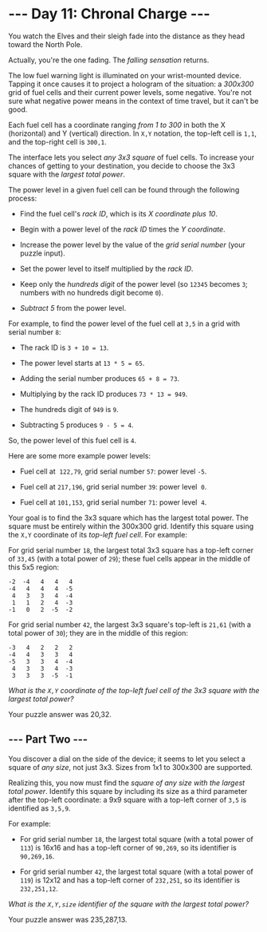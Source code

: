 # --- Day 11: Chronal Charge ---

You watch the Elves and their sleigh fade into the distance as they head toward the North Pole.

Actually, you're the one fading. The *falling sensation* returns.

The low fuel warning light is illuminated on your wrist-mounted device. Tapping it once causes it to project a hologram of the situation: a *300x300* grid of fuel cells and their current power levels, some negative. You're not sure what negative power means in the context of time travel, but it can't be good.

Each fuel cell has a coordinate ranging *from 1 to 300* in both the X (horizontal) and Y (vertical) direction.  In `X,Y` notation, the top-left cell is `1,1`, and the top-right cell is `300,1`.

The interface lets you select *any 3x3 square* of fuel cells. To increase your chances of getting to your destination, you decide to choose the 3x3 square with the *largest total power*.

The power level in a given fuel cell can be found through the following process:


 - Find the fuel cell's *rack ID*, which is its *X coordinate plus 10*.

 - Begin with a power level of the *rack ID* times the *Y coordinate*.

 - Increase the power level by the value of the *grid serial number* (your puzzle input).

 - Set the power level to itself multiplied by the *rack ID*.

 - Keep only the *hundreds digit* of the power level (so `12345` becomes `3`; numbers with no hundreds digit become `0`).

 - *Subtract 5* from the power level.


For example, to find the power level of the fuel cell at `3,5` in a grid with serial number `8`:


 - The rack ID is `3 + 10 = 13`.

 - The power level starts at `13 * 5 = 65`.

 - Adding the serial number produces `65 + 8 = 73`.

 - Multiplying by the rack ID produces `73 * 13 = 949`.

 - The hundreds digit of `949` is `9`.

 - Subtracting 5 produces `9 - 5 = 4`.


So, the power level of this fuel cell is `4`.

Here are some more example power levels:


 - Fuel cell at  `122,79`, grid serial number `57`: power level `-5`.

 - Fuel cell at `217,196`, grid serial number `39`: power level  `0`.

 - Fuel cell at `101,153`, grid serial number `71`: power level  `4`.


Your goal is to find the 3x3 square which has the largest total power. The square must be entirely within the 300x300 grid. Identify this square using the `X,Y` coordinate of its *top-left fuel cell*. For example:

For grid serial number `18`, the largest total 3x3 square has a top-left corner of `33,45` (with a total power of `29`); these fuel cells appear in the middle of this 5x5 region:

```
-2  -4   4   4   4
-4   4   4   4  -5
 4   3   3   4  -4
 1   1   2   4  -3
-1   0   2  -5  -2

```

For grid serial number `42`, the largest 3x3 square's top-left is `21,61` (with a total power of `30`); they are in the middle of this region:

```
-3   4   2   2   2
-4   4   3   3   4
-5   3   3   4  -4
 4   3   3   4  -3
 3   3   3  -5  -1

```

*What is the `X,Y` coordinate of the top-left fuel cell of the 3x3 square with the largest total power?*


Your puzzle answer was 20,32.

## --- Part Two ---

You discover a dial on the side of the device; it seems to let you select a square of *any size*, not just 3x3. Sizes from 1x1 to 300x300 are supported.

Realizing this, you now must find the *square of any size with the largest total power*. Identify this square by including its size as a third parameter after the top-left coordinate: a 9x9 square with a top-left corner of `3,5` is identified as `3,5,9`.

For example:


 - For grid serial number `18`, the largest total square (with a total power of `113`) is 16x16 and has a top-left corner of `90,269`, so its identifier is `90,269,16`.

 - For grid serial number `42`, the largest total square (with a total power of `119`) is 12x12 and has a top-left corner of `232,251`, so its identifier is `232,251,12`.


*What is the `X,Y,size` identifier of the square with the largest total power?*


Your puzzle answer was 235,287,13.
